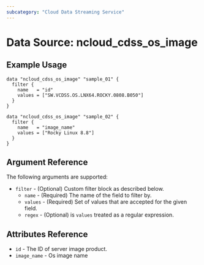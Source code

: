 ```yaml
---
subcategory: "Cloud Data Streaming Service"
---
```



# Data Source: ncloud_cdss_os_image

## Example Usage

```hcl
data "ncloud_cdss_os_image" "sample_01" {
  filter {
    name   = "id"
    values = ["SW.VCDSS.OS.LNX64.ROCKY.0808.B050"]
  }
}

data "ncloud_cdss_os_image" "sample_02" {
  filter {
    name   = "image_name"
    values = ["Rocky Linux 8.8"]
  }
}
```

## Argument Reference

The following arguments are supported:

* `filter` - (Optional) Custom filter block as described below.
    * `name` - (Required) The name of the field to filter by.
    * `values` - (Required) Set of values that are accepted for the given field.
    * `regex` - (Optional) is `values` treated as a regular expression.

## Attributes Reference

* `id` - The ID of server image product.
* `image_name` - Os image name
